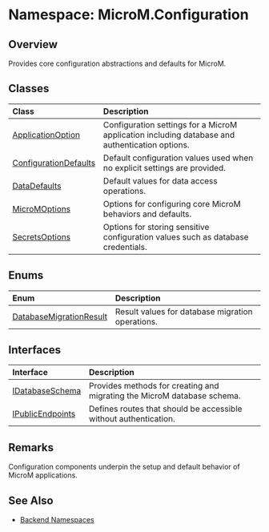 # Namespace: MicroM.Configuration

## Overview
Provides core configuration abstractions and defaults for MicroM.

## Classes
| Class | Description |
|:------------|:-------------|
| [ApplicationOption](ApplicationOption.md) | Configuration settings for a MicroM application including database and authentication options. |
| [ConfigurationDefaults](ConfigurationDefaults.md) | Default configuration values used when no explicit settings are provided. |
| [DataDefaults](DataDefaults.md) | Default values for data access operations. |
| [MicroMOptions](MicroMOptions.md) | Options for configuring core MicroM behaviors and defaults. |
| [SecretsOptions](SecretsOptions.md) | Options for storing sensitive configuration values such as database credentials. |

## Enums
| Enum | Description |
|:------------|:-------------|
| [DatabaseMigrationResult](DatabaseMigrationResult.md) | Result values for database migration operations. |

## Interfaces
| Interface | Description |
|:------------|:-------------|
| [IDatabaseSchema](IDatabaseSchema.md) | Provides methods for creating and migrating the MicroM database schema. |
| [IPublicEndpoints](IPublicEndpoints.md) | Defines routes that should be accessible without authentication. |

## Remarks
Configuration components underpin the setup and default behavior of MicroM applications.

## See Also
- [Backend Namespaces](../index.md)
